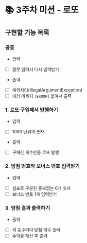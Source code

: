 # 📚 3주차 미션 - 로또

## 구현할 기능 목록
### 공통
- 입력
- [ ] 잘못 입력시 다시 입력받기
- 출력
- [ ] 예외처리(IllegalArgumentException)
- [ ] 에러 메세지 `[ERROR]` 붙여서 출력

### 1. 로또 구입해서 발행하기
- 입력
- [ ] 1000 단위의 숫자
- 출력
- [ ] 구매한 개수만큼 로또 발행

### 2. 당첨 번호와 보너스 번호 입력받기
- 입력
- [ ] 쉼표로 구분된 중복없는 6개 숫자
- [ ] 보너스 번호 1개 입력받기

### 3. 당첨 결과 출력하기
- 출력
- [ ] 각 등수마다 당첨 개수 출력
- [ ] 수익률 계산 후 출력